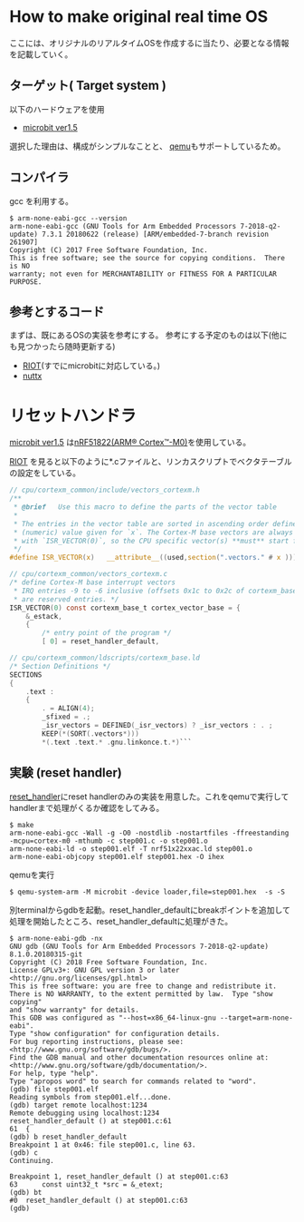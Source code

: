 # How to make original real time OS

ここには、オリジナルのリアルタイムOSを作成するに当たり、必要となる情報を記載していく。

## ターゲット( Target system )
以下のハードウェアを使用

 * [microbit ver1.5](https://tech.microbit.org/hardware/1-5-revision/)

選択した理由は、構成がシンプルなことと、
[qemu](https://www.qemu.org/2019/05/22/microbit/)もサポートしているため。

## コンパイラ

gcc を利用する。

```
$ arm-none-eabi-gcc --version
arm-none-eabi-gcc (GNU Tools for Arm Embedded Processors 7-2018-q2-update) 7.3.1 20180622 (release) [ARM/embedded-7-branch revision 261907]
Copyright (C) 2017 Free Software Foundation, Inc.
This is free software; see the source for copying conditions.  There is NO
warranty; not even for MERCHANTABILITY or FITNESS FOR A PARTICULAR PURPOSE.
```

## 参考とするコード

まずは、既にあるOSの実装を参考にする。
参考にする予定のものは以下(他にも見つかったら随時更新する)

 * [RIOT](https://github.com/riot/riot)(すでにmicrobitに対応している。)
 * [nuttx](https://github.com/apache/incubator-nuttx)

 # リセットハンドラ

 [microbit ver1.5](https://tech.microbit.org/hardware/1-5-revision/) は[nRF51822(ARM® Cortex™-M0)](https://www.nordicsemi.com/Products/Low-power-short-range-wireless/nRF51822)を使用している。


[RIOT](https://github.com/riot/riot) を見ると以下のように*.cファイルと、リンカスクリプトでベクタテーブルの設定をしている。

```c
// cpu/cortexm_common/include/vectors_cortexm.h
/**
 * @brief   Use this macro to define the parts of the vector table
 *
 * The entries in the vector table are sorted in ascending order defined by the
 * (numeric) value given for `x`. The Cortex-M base vectors are always defined
 * with `ISR_VECTOR(0)`, so the CPU specific vector(s) **must** start from 1.
 */
#define ISR_VECTOR(x)   __attribute__((used,section(".vectors." # x )))
```

```c
// cpu/cortexm_common/vectors_cortexm.c
/* define Cortex-M base interrupt vectors
 * IRQ entries -9 to -6 inclusive (offsets 0x1c to 0x2c of cortexm_base_t)
 * are reserved entries. */
ISR_VECTOR(0) const cortexm_base_t cortex_vector_base = {
    &_estack,
    {
        /* entry point of the program */
        [ 0] = reset_handler_default,
```

```c
// cpu/cortexm_common/ldscripts/cortexm_base.ld
/* Section Definitions */
SECTIONS
{
    .text :
    {
        . = ALIGN(4);
        _sfixed = .;
        _isr_vectors = DEFINED(_isr_vectors) ? _isr_vectors : . ;
        KEEP(*(SORT(.vectors*)))
        *(.text .text.* .gnu.linkonce.t.*)```
```

## 実験 (reset handler)

[reset_handler](https://github.com/SaitoYutaka/how-to-make-realtime-os/tree/main/reset_handler)にreset handlerのみの実装を用意した。これをqemuで実行してhandlerまで処理がくるか確認をしてみる。

```
$ make
arm-none-eabi-gcc -Wall -g -O0 -nostdlib -nostartfiles -ffreestanding  -mcpu=cortex-m0 -mthumb -c step001.c -o step001.o
arm-none-eabi-ld -o step001.elf -T nrf51x22xxac.ld step001.o
arm-none-eabi-objcopy step001.elf step001.hex -O ihex
```

qemuを実行

```
$ qemu-system-arm -M microbit -device loader,file=step001.hex  -s -S
```

別terminalからgdbを起動。reset_handler_defaultにbreakポイントを追加して処理を開始したところ、reset_handler_defaultに処理がきた。

```
$ arm-none-eabi-gdb -nx
GNU gdb (GNU Tools for Arm Embedded Processors 7-2018-q2-update) 8.1.0.20180315-git
Copyright (C) 2018 Free Software Foundation, Inc.
License GPLv3+: GNU GPL version 3 or later <http://gnu.org/licenses/gpl.html>
This is free software: you are free to change and redistribute it.
There is NO WARRANTY, to the extent permitted by law.  Type "show copying"
and "show warranty" for details.
This GDB was configured as "--host=x86_64-linux-gnu --target=arm-none-eabi".
Type "show configuration" for configuration details.
For bug reporting instructions, please see:
<http://www.gnu.org/software/gdb/bugs/>.
Find the GDB manual and other documentation resources online at:
<http://www.gnu.org/software/gdb/documentation/>.
For help, type "help".
Type "apropos word" to search for commands related to "word".
(gdb) file step001.elf 
Reading symbols from step001.elf...done.
(gdb) target remote localhost:1234
Remote debugging using localhost:1234
reset_handler_default () at step001.c:61
61	{
(gdb) b reset_handler_default 
Breakpoint 1 at 0x46: file step001.c, line 63.
(gdb) c
Continuing.

Breakpoint 1, reset_handler_default () at step001.c:63
63	    const uint32_t *src = &_etext;
(gdb) bt
#0  reset_handler_default () at step001.c:63
(gdb) 
```